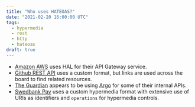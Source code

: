 ```yaml
---
title: "Who uses HATEOAS?"
date: "2021-02-20 16:00:00 UTC"
tags:
  - hypermedia
  - rest
  - http
  - hateoas
draft: true
---
```


* [Amazon AWS](https://docs.aws.amazon.com/apigateway/api-reference/) uses HAL
  for their API Gateway service.
* [Github REST API](https://docs.github.com/en/rest) uses a custom format,
  but links are used across the board to find related resources.
* [The Guardian](https://www.programmableweb.com/news/how-guardian-approaching-hypermedia-based-api-infrastructure/2015/04/27)
  appears to be using [Argo](https://github.com/argo-rest/spec) for some of
  their internal APIs.
* [Swedbank Pay](https://developer.swedbankpay.com/) uses a custom hypermedia
  format with extensive use of URIs as identifiers and `operations` for
  hypermedia controls.
